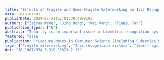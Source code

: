```yaml
---
title: "Effects of Fragile and Semi-Fragile Watermarking on Iris Recognition System"
date: 2015-01-01
publishDate: 2020-02-21T12:01:30.489910Z
authors: ["Zairan Wang", "Jing Dong", "Wei Wang", "Tieniu Tan"]
publication_types: ["6"]
abstract: "Security is an important issue in biometric recognition systems. In recent years, many researchers proposed to use watermarking to improve the security of biometric systems, but some people concern whether the embedded watermarks will influence recognition results. In this paper, we investigate the effects of several fragile and semi-fragile watermarking methods on the iris recognition performance. Experimental results demonstrate that, even images are fully embedded, fragile watermarking methods nearly have no effects on the recognition performance, while semi-fragile watermarking methods which embed watermark in the visually important components of images have larger effects on the recognition performance than the semi-fragile watermarking methods that embed watermark in the visually unimportant components of images. And embedding parameters, such as embedding strength and watermark length, also have some influences on the recognition results."
featured: false
publication: "*Lecture Notes in Computer Science (Including Subseries Lecture Notes in Artificial Intelligence and Lecture Notes in Bioinformatics)*"
tags: ["Fragile watermarking", "Iris recognition systems", "Semi-fragile watermarking"]
doi: "10.1007/978-3-319-19321-2_13"
---
```


